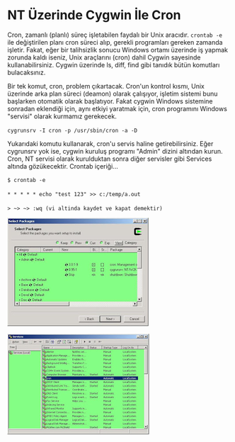 # NT Üzerinde Cygwin İle Cron

Cron, zamanlı (planlı) süreç işletabilen faydalı bir Unix
aracıdır. `crontab -e` ile değiştirilen planı cron süreci alıp,
gerekli programları gereken zamanda işletir.  Fakat, eğer bir
talihsizlik sonucu Windows ortamı üzerinde iş yapmak zorunda kaldı
iseniz, Unix araçlarını (cron) dahil Cygwin sayesinde
kullanabilirsiniz. Cygwin üzerinde ls, diff, find gibi tanıdık bütün
komutları bulacaksınız.

Bir tek komut, cron, problem çıkartacak. Cron'un kontrol kısmı, Unix
üzerinde arka plan süreci (deamon) olarak çalışıyor, işletim sistemi
bunu başlarken otomatik olarak başlatıyor. Fakat cygwin Windows
sistemine sonradan eklendiği için, aynı etkiyi yaratmak için, cron
programını Windows "servisi" olarak kurmamız gerekecek.

`cygrunsrv -I cron -p /usr/sbin/cron -a -D`

Yukarıdaki komutu kullanarak, cron'u servis haline getirebilirsiniz.
Eğer cygrunsrv yok ise, cygwin kuruluş programı "Admin" dizini
altından kurun.  Cron, NT servisi olarak kurulduktan sonra diğer
servisler gibi Services altında gözükecektir.  Crontab içeriği...

```
$ crontab -e

* * * * * echo "test 123" >> c:/temp/a.out

> ~> ~> :wq (vi altinda kaydet ve kapat demektir)
```

![](cygwin_cron_1.jpg)

![](cygwin_cron_2.jpg)


